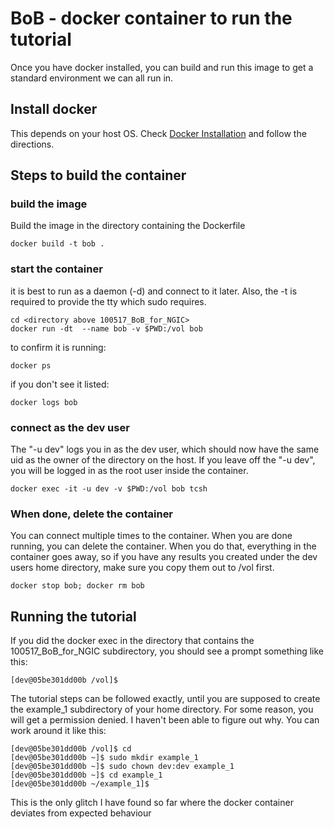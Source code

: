 # BoB - docker container to run the tutorial

Once you have docker installed, you can build and run this image to get
a standard environment we can all run in.

## Install docker

This depends on your host OS. Check [Docker Installation](https://docs.docker.com/installation) and follow the directions.

## Steps to build the container

### build the image

Build the image in the directory containing the Dockerfile

    docker build -t bob .

### start the container

it is best to run as a daemon (-d) and connect to it later. Also, the -t is required
to provide the tty which sudo requires.

    cd <directory above 100517_BoB_for_NGIC>
    docker run -dt  --name bob -v $PWD:/vol bob

to confirm it is running:

    docker ps

if you don't see it listed:

    docker logs bob

### connect as the dev user

The "-u dev" logs you in as the dev user, which should now have the same uid as the
owner of the directory on the host. If you leave off the "-u dev", you will be logged
in as the root user inside the container.

    docker exec -it -u dev -v $PWD:/vol bob tcsh

### When done, delete the container

You can connect multiple times to the container. When you are done running, you can
delete the container. When you do that, everything in the container goes away, so
if you have any results you created under the dev users home directory, make sure
you copy them out to /vol first.

    docker stop bob; docker rm bob

## Running the tutorial

If you did the docker exec in the directory that contains the 100517\_BoB\_for\_NGIC subdirectory, you should see a prompt something like this:

    [dev@05be301dd00b /vol]$

The tutorial steps can be followed exactly, until you are supposed to create the example_1 subdirectory of your home directory. For some reason, you will get a permission denied. I haven't been able to figure out why. You can work around it like this:

    [dev@05be301dd00b /vol]$ cd
    [dev@05be301dd00b ~]$ sudo mkdir example_1
    [dev@05be301dd00b ~]$ sudo chown dev:dev example_1
    [dev@05be301dd00b ~]$ cd example_1
    [dev@05be301dd00b ~/example_1]$

This is the only glitch I have found so far where the docker container deviates from expected behaviour

